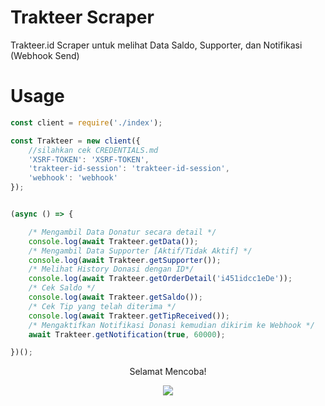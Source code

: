 # Trakteer Scraper

Trakteer.id Scraper untuk melihat Data Saldo, Supporter, dan Notifikasi (Webhook Send)

# Usage

```js
const client = require('./index');

const Trakteer = new client({
    //silahkan cek CREDENTIALS.md
    'XSRF-TOKEN': 'XSRF-TOKEN',
    'trakteer-id-session': 'trakteer-id-session',
    'webhook': 'webhook'
});


(async () => {

    /* Mengambil Data Donatur secara detail */
    console.log(await Trakteer.getData());
    /* Mengambil Data Supporter [Aktif/Tidak Aktif] */
    console.log(await Trakteer.getSupporter());
    /* Melihat History Donasi dengan ID*/
    console.log(await Trakteer.getOrderDetail('i451idcc1eDe'));
    /* Cek Saldo */
    console.log(await Trakteer.getSaldo());
    /* Cek Tip yang telah diterima */
    console.log(await Trakteer.getTipReceived());
    /* Mengaktifkan Notifikasi Donasi kemudian dikirim ke Webhook */
    await Trakteer.getNotification(true, 60000);

})();
```
<p align="center"> Selamat Mencoba!</p>
<p align="center"><img src="https://cdn.discordapp.com/attachments/795771950076133438/840061306048741406/1531054099_tumblr_omwwfgESJW1tw58h4o1_500.gif" /></p>

